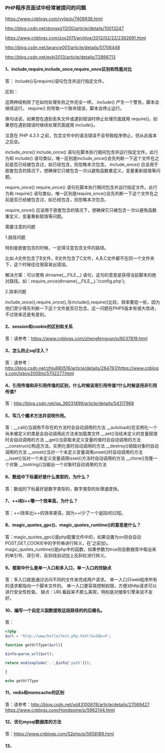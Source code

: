 ### PHP程序员面试中经常被提问的问题

https://www.cnblogs.com/yyjie/p/7409936.html

http://blog.csdn.net/dongsg11200/article/details/10013247

https://www.cnblogs.com/zox2011/archive/2012/02/22/2362691.html

http://blog.csdn.net/larance001/article/details/51706448

http://blog.csdn.net/evkj2013/article/details/72866713

#### 1、include,require,include_once,require_once区别和性能对比
答：
include()与require()语句包含并运行指定文件。

区别：

这两种结构除了在如何处理失败之外完全一样。
include() 产生一个警告，脚本会继续运行。
require() 则导致一个致命错误，脚本会停止运行。

换句话说，如果想在遇到丢失文件或遇到错误时停止处理页面就用 require()。如果想在遇到错误时继续处理页面就用 include()。

注意在 PHP 4.3.5 之前，包含文件中的语法错误不会导致程序停止，但从此版本之后会。


include_once()
include_once() 语句在脚本执行期间包含并运行指定文件。此行为和 include() 语句类似，唯一区别是include_once()会先判断一下这个文件在之前是否已经被包含过，如已经包含，则忽略本次包含。
include_once() 应该用于嵌套包含的情况下，想确保它只被包含一次以避免函数重定义，变量重新赋值等问题。

require_once()
require_once() 语句在脚本执行期间包含并运行指定文件。此行为和 require() 语句类似，唯一区别是require_once()会先判断一下这个文件在之前是否已经被包含过，如已经包含，则忽略本次包含。

require_once() 应该用于嵌套包含的情况下，想确保它只被包含一次以避免函数重定义，变量重新赋值等问题。


需要注意的问题

1.路径问题

特别是嵌套包含的时候，一定得注意包含文件的路径。

比如 A文件包含了B文件，B文件包含了C文件，A,B,C文件都不在同一个文件夹下，这个时候往往很容易出错误。

解决方案：可以使用 dirname(\_\_FILE\_\_) 语句，这句的意思是获得当前脚本的绝对路径。如：require_once(dirname(\_\_FILE\_\_).'/config.php');

2.效率问题

include_once(),require_once(),与include(),require()比较，效率要低一些，因为他们至少得先判断一下这个文件是否已包含。这一问题在PHP5版本有很大改进，不过效率还是有差别。

#### 2、session和cookie的区别和关系
答：请参考：https://www.cnblogs.com/zhengfengyun/p/6037819.html

#### 3、怎么防止sql注入？
答：请参考：http://blog.csdn.net/zhlu880516/article/details/2647831https://www.cnblogs.com/lxboy2009/p/5702277.html

#### 4、引用传值和非引用传值的区别，什么时候该用引用传值?什么时候该用非引用传值?
答：http://blog.csdn.net/qq_36031499/article/details/54317968

#### 5、写几个魔术方法并说明作用。
答：\__call()当调用不存在的方法时会自动调用的方法
\__autoload()在实例化一个尚未被定义的类是会自动调用此方法来加载类文件
\__set()当给未定义的变量赋值时会自动调用的方法
\__get()当获取未定义变量的值时会自动调用的方法
\__construct()构造方法，实例化类时自动调用的方法
\__destroy()销毁对象时自动调用的方法
\__unset()当对一个未定义变量调用unset()时自动调用的方法
\__isset()当对一个未定义变量调用isset()方法时自动调用的方法
\__clone()克隆一个对象
\__tostring()当输出一个对象时自动调用的方法

#### 6、数组中下标最好是什么类型的，为什么？
答：数组的下标最好是数字类型的，数字类型的处理速度快。

#### 7、++i和i++哪一个效率高，为什么？
答：++i效率比i++的效率更高，因为++i少了一个返回i的过程。

#### 8、magic_quotes_gpc()、magic_quotes_runtime()的意思是什么？
答：magic_quotes_gpc()是php配置文件中的，如果设置为on则会自动POST,GET,COOKIE中的字符串进行转义，在'之前加\。
magic_quotes_runtime()是php中的函数，如果参数为true则会数据库中取出来的单引号、双引号、反斜线自动加上反斜杠进行转义。

#### 9、框架中什么是单一入口和多入口，单一入口的优缺点
答：多入口就是通过访问不同的文件来完成用户请求。
单一入口只web程序所有的请求都指向一个脚本文件的。
单一入口更容易控制权限，方便对http请求可以进行安全性检查。
缺点：URL看起来不那么美观，特别是对搜索引擎来说不友好。

#### 10、编写一个自定义函数提取这段路径的的后缀名。
答：
```php
<?php
$url = "http://www/hello/test.php.html?a=3&b=4";

function getUrlType($url){

$info=parse_url($url);

return end(explode('.',$info['path']));

}

echo getUrlType
```

#### 11、redis和memcache的区别
答：请参考：http://blog.csdn.net/xd43100678/article/details/27069427
https://www.cnblogs.com/Hondsome/p/5962144.html

#### 12、优化mysql数据库的方法
答：https://www.cnblogs.com/52php/p/5658189.html

#### 13、
